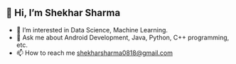 ## 👋 Hi, I’m Shekhar Sharma
- 👀 I’m interested in Data Science, Machine Learning.
- 💬 Ask me about Android Development, Java, Python, C++ programming, etc.
- 📫 How to reach me shekharsharma0818@gmail.com



